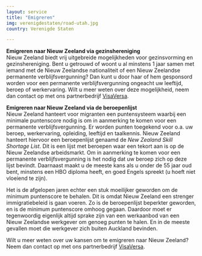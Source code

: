 ```yaml
---
layout: service
title: "Emigreren"
img: verenigdestaten/road-utah.jpg
country: Verenigde Staten

---
```

<strong>Emigreren naar Nieuw Zeeland via gezinshereniging</strong><br/>
Nieuw Zeeland biedt vrij uitgebreide mogelijkheden voor gezinsvorming en gezinshereniging. Bent u getrouwd of woont u al minstens 1 jaar samen met iemand met de Nieuw Zeelandse nationaliteit of een Nieuw Zeelandse permanente verblijfsvergunning? Dan kunt u door haar of hem gesponsord worden voor een permanente verblijfsvergunning ongeacht uw leeftijd, beroep of werkervaring. Wilt u meer weten over deze mogelijkheid, neem dan contact op met ons partnerbedrijf <a href="https://www.visaversa.com/" target="_blank">VisaVersa</a>.

<strong>Emigreren naar Nieuw Zeeland via de beroepenlijst</strong><br/>
Nieuw Zeeland hanteert voor migranten een puntensysteem waarbij een minimale puntenscore nodig is om in aanmerking te komen voor een permanente verblijfsvergunning. Er worden punten toegekend voor o.a. uw beroep, werkervaring, opleiding, leeftijd en taalkennis. Nieuw Zeeland hanteert hiervoor een beroepenlijst genaamd de <i>New Zealand Skill Shortage List</i>. Dit is een lijst met beroepen waar een tekort aan is op de Nieuw Zeelandse arbeidsmarkt. Om in aanmerking te komen voor een permanente verblijfsvergunning is het nodig dat uw beroep zich op deze lijst bevindt. Daarnaast maakt u de meeste kans als u onder de 55 jaar oud bent, minstens een HBO diploma heeft, en goed Engels spreekt (u hoeft niet vloeiend te zijn).

Het is de afgelopen jaren echter een stuk moeilijker geworden om de minimum puntenscore te behalen. Dit is omdat Nieuw Zeeland een strenger immigratiebeleid is gaan voeren. Zo is de beroepenlijst beperkter geworden, en is de minimum puntenscore omhoog gegaan. Daardoor moet er tegenwoordig eigenlijk altijd sprake zijn van een werkaanbod van een Nieuw Zeelandse werkgever om genoeg punten te halen. En in de meeste gevallen moet die werkgever zich buiten Auckland bevinden.

Wilt u meer weten over uw kansen om te emigreren naar Nieuw Zeeland? Neem dan contact op met ons partnerbedrijf <a href="https://www.visaversa.com/" target="_blank">VisaVersa</a>.
